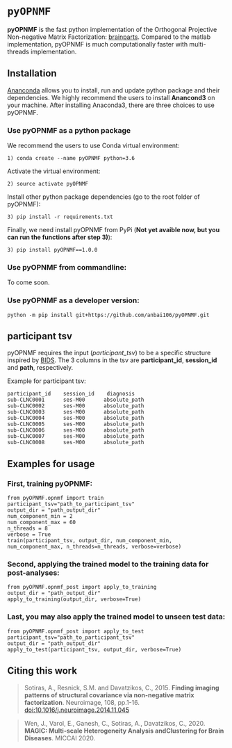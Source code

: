 # `pyOPNMF`
**pyOPNMF** is the fast python implementation of the Orthogonal Projective Non-negative Matrix Factorization: [brainparts](https://github.com/asotiras/brainparts). Compared to the matlab implementation, pyOPNMF is much computationally faster with multi-threads implementation.

## Installation
[Ananconda](https://www.anaconda.com/products/individual) allows you to install, run and update python package and their dependencies. We highly recommend the users to install **Anancond3** on your machine.
After installing Anaconda3, there are three choices to use pyOPNMF.
### Use pyOPNMF as a python package
We recommend the users to use Conda virtual environment:
```
1) conda create --name pyOPNMF python=3.6
```
Activate the virtual environment:
```
2) source activate pyOPNMF
```
Install other python package dependencies (go to the root folder of pyOPNMF):
```
3) pip install -r requirements.txt
```
Finally, we need install pyOPNMF from PyPi (**Not yet avaible now, but you can run the functions after step 3)**):
```
3) pip install pyOPNMF==1.0.0
```

### Use pyOPNMF from commandline:
To come soon.

### Use pyOPNMF as a developer version:
```
python -m pip install git+https://github.com/anbai106/pyOPNMF.git
```

## participant tsv
pyOPNMF requires the input (*participant_tsv*) to be a specific structure inspired by [BIDS](https://bids.neuroimaging.io/). The 3 columns in the tsv are **participant_id**, **session_id** and **path**, respectively.

Example for participant tsv:
```
participant_id    session_id    diagnosis
sub-CLNC0001      ses-M00      absolute_path    
sub-CLNC0002      ses-M00      absolute_path
sub-CLNC0003      ses-M00      absolute_path
sub-CLNC0004      ses-M00      absolute_path
sub-CLNC0005      ses-M00      absolute_path
sub-CLNC0006      ses-M00      absolute_path
sub-CLNC0007      ses-M00      absolute_path
sub-CLNC0008      ses-M00      absolute_path
```

## Examples for usage

### First, training pyOPNMF:
```
from pyOPNMF.opnmf import train
participant_tsv="path_to_participant_tsv"
output_dir = "path_output_dir"
num_component_min = 2
num_component_max = 60
n_threads = 8
verbose = True
train(participant_tsv, output_dir, num_component_min, num_component_max, n_threads=n_threads, verbose=verbose)
```

### Second, applying the trained model to the training data for post-analyses:
```
from pyOPNMF.opnmf_post import apply_to_training
output_dir = "path_output_dir"
apply_to_training(output_dir, verbose=True)
```

### Last, you may also apply the trained model to unseen test data:
```
from pyOPNMF.opnmf_post import apply_to_test
participant_tsv="path_to_participant_tsv"
output_dir = "path_output_dir"
apply_to_test(participant_tsv, output_dir, verbose=True)
```

## Citing this work
> Sotiras, A., Resnick, S.M. and Davatzikos, C., 2015. **Finding imaging patterns of structural covariance via non-negative matrix factorization**. Neuroimage, 108, pp.1-16. [doi:10.1016/j.neuroimage.2014.11.045](https://www.sciencedirect.com/science/article/pii/S1053811914009756?via%3Dihub)

> Wen, J., Varol, E., Ganesh, C., Sotiras, A., Davatzikos, C., 2020. **MAGIC: Multi-scale Heterogeneity Analysis andClustering for Brain Diseases**. MICCAI 2020.
